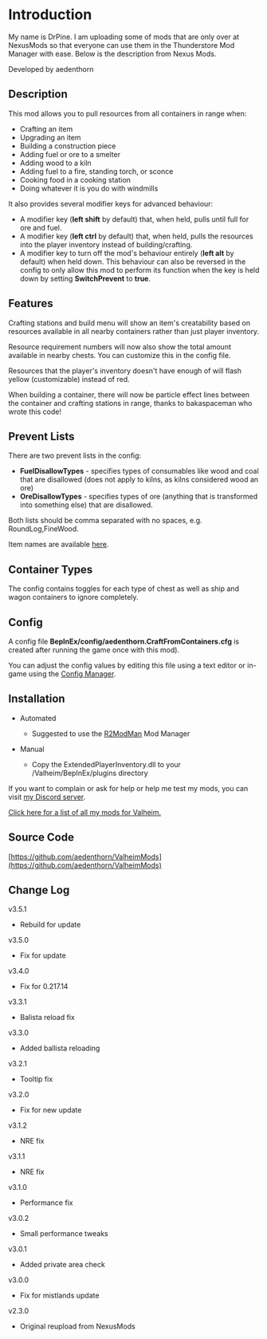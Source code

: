 <h1>Introduction</h1>
My name is DrPine.  I am uploading some of mods that are only over at NexusMods so that everyone can use them in the Thunderstore Mod Manager with ease.  Below is the description from Nexus Mods.



Developed by aedenthorn

## Description

This mod allows you to pull resources from all containers in range when:

- Crafting an item
- Upgrading an item
- Building a construction piece
- Adding fuel or ore to a smelter
- Adding wood to a kiln
- Adding fuel to a fire, standing torch, or sconce
- Cooking food in a cooking station
- Doing whatever it is you do with windmills

It also provides several modifier keys for advanced behaviour:

- A modifier key (**left shift** by default) that, when held, pulls until full for ore and fuel.
- A modifier key (**left ctrl** by default) that, when held, pulls the resources into the player inventory instead of building/crafting.
- A modifier key to turn off the mod's behaviour entirely (**left alt** by default) when held down. This behaviour can also be reversed in the config to only allow this mod to perform its function when the key is held down by setting **SwitchPrevent** to **true**.

## Features

Crafting stations and build menu will show an item's creatability based on resources available in all nearby containers rather than just player
inventory.

Resource requirement numbers will now also show the total amount available in nearby chests. You can customize this in the
config file.

Resources that the player's inventory doesn't have enough of will flash yellow (customizable) instead of red.

When building a container, there will now be particle effect lines between the container and crafting stations in range, thanks to bakaspaceman who wrote this code!

## Prevent Lists

There are two prevent lists in the config:

- **FuelDisallowTypes** - specifies types of consumables like wood and coal that are disallowed (does not apply to kilns, as kilns considered wood an ore)
- **OreDisallowTypes** - specifies types of ore (anything that is transformed into something else) that are disallowed.

Both lists should be comma separated with no spaces, e.g. RoundLog,FineWood.

Item names are available [here](https://www.reddit.com/r/valheim/comments/lig8ml/spawn_item_command_list/).

## Container Types

The config contains toggles for each type of chest as well as ship and wagon containers to ignore completely.

## Config

A config file **BepInEx/config/aedenthorn.CraftFromContainers.cfg** is created after running the game once with this mod).

You can adjust the config values by editing this file using a text editor or in-game using the [Config Manager](https://valheim.thunderstore.io/package/cjayride/ConfigurationManager/).

## Installation

- Automated

  - Suggested to use the [R2ModMan](https://thunderstore.io/package/ebkr/r2modman/) Mod Manager

- Manual

  - Copy the ExtendedPlayerInventory.dll to your /Valheim/BepInEx/plugins directory

If you want to complain or ask for help or help me test my mods, you can visit [my Discord server](https://discord.gg/bs6zHuj).

[Click here for a list of all my mods for Valheim.](https://www.nexusmods.com/valheim/articles/104)

## Source Code

[https://github.com/aedenthorn/ValheimMods](https://github.com/aedenthorn/ValheimMods)

## Change Log

v3.5.1

- Rebuild for update

v3.5.0

- Fix for update

v3.4.0

- Fix for 0.217.14

v3.3.1

- Balista reload fix

v3.3.0

- Added ballista reloading

v3.2.1

- Tooltip fix

v3.2.0

- Fix for new update

v3.1.2

- NRE fix

v3.1.1

- NRE fix

v3.1.0

- Performance fix

v3.0.2

- Small performance tweaks

v3.0.1

- Added private area check

v3.0.0

- Fix for mistlands update

v2.3.0

- Original reupload from NexusMods
